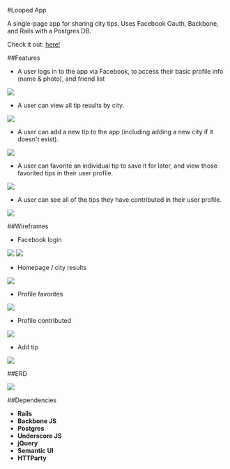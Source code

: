 #Looped App

A single-page app for sharing city tips. Uses Facebook Oauth, Backbone, and Rails with a Postgres DB.

Check it out: <a href="https://looped.herokuapp.com/">here!</a>

##Features

- A user logs in to the app via Facebook, to access their basic profile info (name & photo), and friend list

<img src="images/login.png">

- A user can view all tip results by city.

<img src="images/homescreen.png">

- A user can add a new tip to the app (including adding a new city if it doesn't exist).

<img src = "images/add.png">

- A user can favorite an individual tip to save it for later, and view those favorited tips in their user profile.

<img src="images/favorites.png">

- A user can see all of the tips they have contributed in their user profile.

<img src="images/contributed.png">

##Wireframes

- Facebook login

<img src="images/wireframes/login.png">

<img src="images/wireframes/login-facebook.png">

- Homepage / city results

<img src="images/wireframes/homescreen-results.png">

- Profile favorites

<img src="images/wireframes/profile-favorites.png">

- Profile contributed

<img src="images/wireframes/profile-contributed.png">

- Add tip

<img src="images/wireframes/add.png">

##ERD

<img src="images/erd.png">

##Dependencies

- **Rails**
- **Backbone JS**
- **Postgres**
- **Underscore JS**
- **jQuery**
- **Semantic UI**
- **HTTParty**
